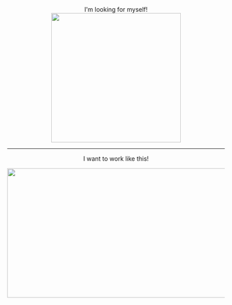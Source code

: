<div id="header" align="center">
  I'm looking for myself! 
<div id="header" align="center">
<img src="https://media.giphy.com/media/Ta3v3I4GI1gH7Rqek6/giphy.gif" width="300"/>
</div>

____________________________________________________

I want to work like this!
<div align="center">
<img src="https://media.giphy.com/media/cnEuzh1XSgLe0D15lC/giphy.gif" width="600" height="300"/>
</div>
